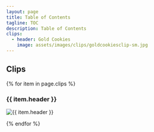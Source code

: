 ```yaml
---
layout: page
title: Table of Contents
tagline: TOC
description: Table of Contents
clips:
  - header: Gold Cookies
    image: assets/images/clips/goldcookiesclip-sm.jpg
---
```


## Clips

{% for item in page.clips %}

### {{ item.header }}

<img alt="{{ item.header }}" src="https://illinifanboy.github.io/{{ item.image }}">

{% endfor %}

